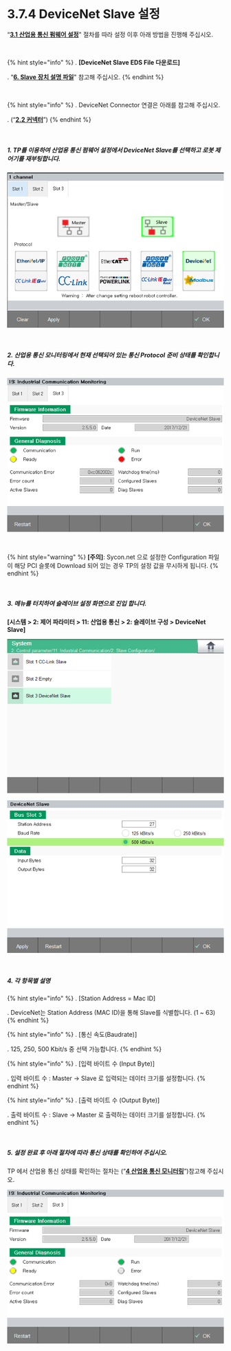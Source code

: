﻿# 3.7.4 DeviceNet Slave 설정

“[**3.1 산업용 통신 펌웨어 설정**](../../3-settings-industrial-communication/3-1-Settings-firmware.md)" 절차를 따라 설정 이후 아래 방법을 진행해 주십시오.

<br>

{% hint style="info" %}
\.      **[DeviceNet Slave EDS File 다운로드]**

\.      “[**6. Slave 장치 설명 파일**](../../6-slave-config-file.md)" 참고해 주십시오.
{% endhint %}

<br>

{% hint style="info" %}
\.      DeviceNet Connector 연결은 아래를 참고해 주십시오.

\.      (“[**2.2 커넥터**](../../2-mounting-settings-industrial-communication-card/2-2-Connector.md)”)
{% endhint %}

<br>

##### 1. TP를 이용하여 산업용 통신 펌웨어 설정에서 DeviceNet Slave를 선택하고 로봇 제어기를 재부팅합니다.

![[그림 3.7.4-1 펌웨어 설정]](<../../_assets/3-Settings-Industrial-Communication/3.7-DeviceNet/4-Slave_setting/image_1.png>) 

<br>

##### 2. 산업용 통신 모니터링에서 현재 선택되어 있는 통신 Protocol 준비 상태를 확인합니다.

![[그림 3.7.4-2 산업용 통신 모니터링]](<../../_assets/3-Settings-Industrial-Communication/3.7-DeviceNet/4-Slave_setting/image_2.png>) 

<br>

{% hint style="warning" %}
**\[주의]**: Sycon.net 으로 설정한 Configuration 파일이 해당 PCI 슬롯에 Download 되어 있는 경우 TP의 설정 값을 무시하게 됩니다.
{% endhint %}

<br>

##### 3. 메뉴를 터치하여 슬레이브 설정 화면으로 진입 합니다. 
**\[시스템 > 2: 제어 파라미터 > 11: 산업용 통신 > 2: 슬레이브 구성 >  DeviceNet Slave]**

![[그림 3.7.4-3 슬레이브 설정]](<../../_assets/3-Settings-Industrial-Communication/3.7-DeviceNet/4-Slave_setting/image_3.png>) 

![[그림 3.7.4-4 슬레이브 설정]](<../../_assets/3-Settings-Industrial-Communication/3.7-DeviceNet/4-Slave_setting/image_4.png>) 

<br>

##### 4. 각 항목별 설명

{% hint style="info" %}
\.      [Station Address = Mac ID]

\.      DeviceNet는 Station Address (MAC ID)을 통해 Slave를 식별합니다. (1 ~ 63)
{% endhint %}

{% hint style="info" %}
\.      [통신 속도(Baudrate)]

\.      125, 250, 500 Kbit/s 중 선택 가능합니다.
{% endhint %}

{% hint style="info" %}
\.      [입력 바이트 수 (Input Byte)]

\.      입력 바이트 수 : Master -> Slave 로 입력되는 데이터 크기를 설정합니다.
{% endhint %}

{% hint style="info" %}
\.      [출력 바이트 수 (Output Byte)]

\.      출력 바이트 수 : Slave -> Master 로 출력하는 데이터 크기를 설정합니다.
{% endhint %}


<br>

##### 5. 설정 완료 후 아래 절차에 따라 통신 상태를 확인하여 주십시오.

TP 에서 산업용 통신 상태를 확인하는 절차는 (“[**4 산업용 통신 모니터링**](../../4-monitoring-industrial-communication/README.md)”)참고해 주십시오.

![[그림 3.7.4-5 산업용 통신 모니터링]](<../../_assets/3-Settings-Industrial-Communication/3.7-DeviceNet/4-Slave_setting/image_5.png>) 